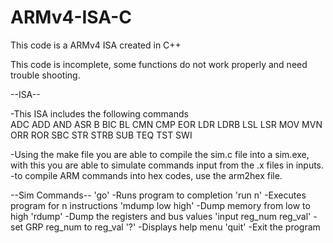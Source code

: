 # ARMv4-ISA-C
This code is a ARMv4 ISA created in C++

This code is incomplete, some functions do not work properly and need trouble shooting.


 --ISA--
  
  -This ISA includes the following commands  
    ADC ADD AND ASR B BIC
    BL CMN CMP EOR LDR LDRB
    LSL LSR MOV MVN ORR ROR
    SBC STR STRB SUB TEQ TST
    SWI
  
  -Using the make file you are able to compile the sim.c file into a sim.exe, with this you are able to simulate commands input from the .x files in inputs.
  -to compile ARM commands into hex codes, use the arm2hex file.
  
  
  --Sim Commands--
  'go' -Runs program to completion
  'run n' -Executes program for n instructions
  'mdump low high' -Dump memory from low to high
  'rdump' -Dump the registers and bus values
  'input reg_num reg_val' -set GRP reg_num to reg_val
  '?' -Displays help menu
  'quit' -Exit the program
  
   
